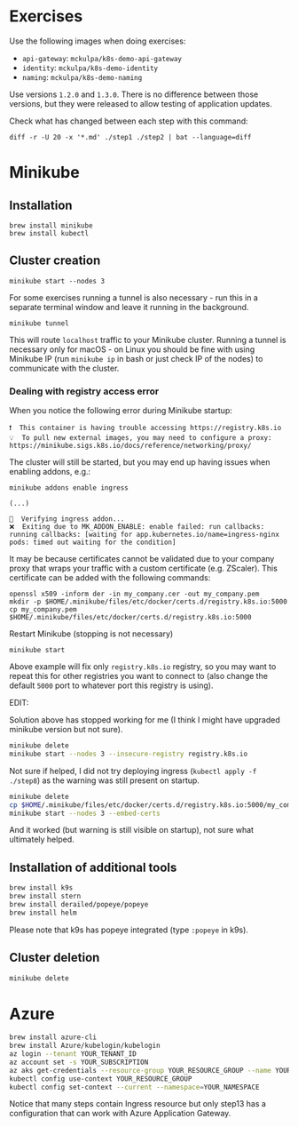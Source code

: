 # Exercises

Use the following images when doing exercises:
* `api-gateway`: `mckulpa/k8s-demo-api-gateway`
* `identity`: `mckulpa/k8s-demo-identity`
* `naming`: `mckulpa/k8s-demo-naming`

Use versions `1.2.0` and `1.3.0`. There is no difference between those versions, but they were released to allow testing of application updates.

Check what has changed between each step with this command:

    diff -r -U 20 -x '*.md' ./step1 ./step2 | bat --language=diff

# Minikube

## Installation

    brew install minikube
    brew install kubectl

## Cluster creation

    minikube start --nodes 3

For some exercises running a tunnel is also necessary - run this in a separate terminal window and leave it running in the background.

    minikube tunnel

This will route `localhost` traffic to your Minikube cluster. Running a tunnel is necessary only for macOS - on Linux you should be fine with using Minikube IP (run `minikube ip` in bash or just check IP of the nodes) to communicate with the cluster.

### Dealing with registry access error

When you notice the following error during Minikube startup:

    ❗  This container is having trouble accessing https://registry.k8s.io
    💡  To pull new external images, you may need to configure a proxy: https://minikube.sigs.k8s.io/docs/reference/networking/proxy/

The cluster will still be started, but you may end up having issues when enabling addons, e.g.:
    
    minikube addons enable ingress

    (...)

    🔎  Verifying ingress addon...
    ❌  Exiting due to MK_ADDON_ENABLE: enable failed: run callbacks: running callbacks: [waiting for app.kubernetes.io/name=ingress-nginx pods: timed out waiting for the condition]

It may be because certificates cannot be validated due to your company proxy that wraps your traffic with a custom
certificate (e.g. ZScaler). This certificate can be added with the following commands:

    openssl x509 -inform der -in my_company.cer -out my_company.pem
    mkdir -p $HOME/.minikube/files/etc/docker/certs.d/registry.k8s.io:5000
    cp my_company.pem $HOME/.minikube/files/etc/docker/certs.d/registry.k8s.io:5000
    
Restart Minikube (stopping is not necessary)

    minikube start

Above example will fix only `registry.k8s.io` registry, so you may want to repeat this for other registries you want to
connect to (also change the default `5000` port to whatever port this registry is using).

EDIT:

Solution above has stopped working for me (I think I might have upgraded minikube version but not sure).

```bash
minikube delete
minikube start --nodes 3 --insecure-registry registry.k8s.io 
```

Not sure if helped, I did not try deploying ingress (`kubectl apply -f ./step8`) as the warning was still present on startup.

```bash
minikube delete
cp $HOME/.minikube/files/etc/docker/certs.d/registry.k8s.io:5000/my_company.pem $HOME/.minikube/certs
minikube start --nodes 3 --embed-certs
```

And it worked (but warning is still visible on startup), not sure what ultimately helped.

## Installation of additional tools

```bash
brew install k9s
brew install stern
brew install derailed/popeye/popeye
brew install helm
```

Please note that k9s has popeye integrated (type `:popeye` in k9s).

## Cluster deletion

```bash
minikube delete
```

# Azure

```bash
brew install azure-cli
brew install Azure/kubelogin/kubelogin
az login --tenant YOUR_TENANT_ID
az account set -s YOUR_SUBSCRIPTION
az aks get-credentials --resource-group YOUR_RESOURCE_GROUP --name YOUR_RESOURCE_GROUP
kubectl config use-context YOUR_RESOURCE_GROUP
kubectl config set-context --current --namespace=YOUR_NAMESPACE
```

Notice that many steps contain Ingress resource but only step13 has a configuration that can work with Azure 
Application Gateway.
